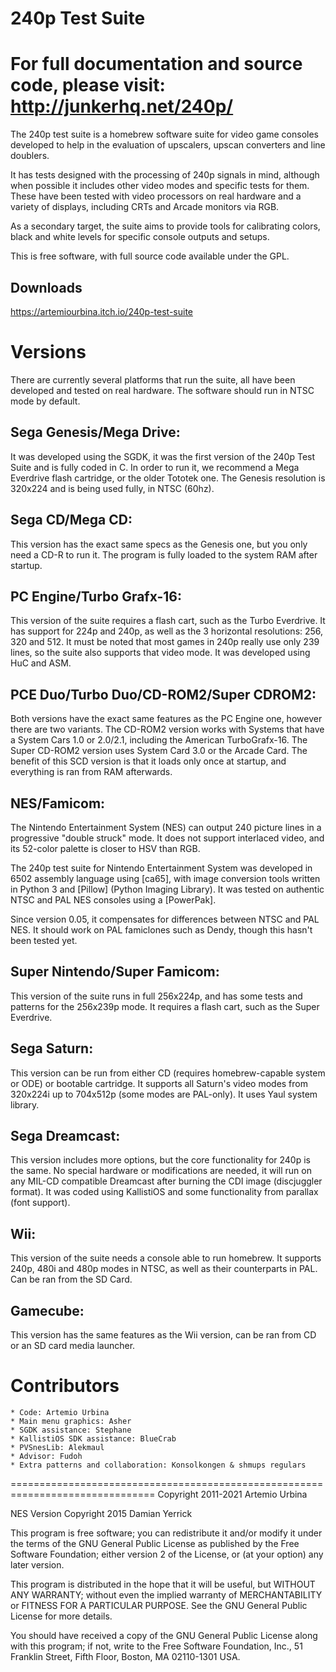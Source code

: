 240p Test Suite
===============================================================================
For full documentation and source code, please visit:
http://junkerhq.net/240p/
===============================================================================

The 240p test suite is a homebrew software suite for video game
consoles developed to help in the evaluation of upscalers, upscan
converters and line doublers.

It has tests designed with the processing of 240p signals in mind,
although when possible it includes other video modes and specific
tests for them.  These have been tested with video processors on
real hardware and a variety of displays, including CRTs and Arcade
monitors via RGB.

As a secondary target, the suite aims to provide tools for
calibrating colors, black and white levels for specific console
outputs and setups. 

This is free software, with full source code available under the GPL.

Downloads
----------
https://artemiourbina.itch.io/240p-test-suite

Versions
===============================================================================

There are currently several platforms that run the suite, all have been developed
and tested on real hardware. The software should run in NTSC mode by default.

Sega Genesis/Mega Drive:
------------------------
It was developed using the SGDK, it was the first version
of the 240p Test Suite and is fully coded in C. In order to run it, we 
recommend a Mega Everdrive flash cartridge, or the older Tototek one. The 
Genesis resolution is 320x224 and is being used fully, in NTSC (60hz).

Sega CD/Mega CD:
----------------
This version has the exact same specs as the Genesis one, but you only
need a CD-R to run it. The program is fully loaded to the system RAM after
startup.

PC Engine/Turbo Grafx-16:
-------------------------
This version of the suite requires a flash cart, such as the Turbo Everdrive.
It has support for 224p and 240p, as well as the 3 horizontal resolutions:
256, 320 and 512. It must be noted that most games in 240p really use only 239
lines, so the suite also supports that video mode. It was developed using HuC
and ASM.

PCE Duo/Turbo Duo/CD-ROM2/Super CDROM2:
---------------------------------------
Both versions have the exact same features as the PC Engine one, however
there are two variants. The CD-ROM2 version works with Systems that have
a System Cars 1.0 or 2.0/2.1, including the American TurboGrafx-16. The
Super CD-ROM2 version uses System Card 3.0 or the Arcade Card. The benefit
of this SCD version is that it loads only once at startup, and everything
is ran from RAM afterwards.

NES/Famicom:
-------------
The Nintendo Entertainment System (NES) can output 240 picture
lines in a progressive "double struck" mode.  It does not support
interlaced video, and its 52-color palette is closer to HSV than RGB.

The 240p test suite for Nintendo Entertainment System was developed
in 6502 assembly language using [ca65], with image conversion tools
written in Python 3 and [Pillow] (Python Imaging Library).  It was
tested on authentic NTSC and PAL NES consoles using a [PowerPak].

Since version 0.05, it compensates for differences between NTSC and
PAL NES.  It should work on PAL famiclones such as Dendy, though
this hasn't been tested yet.

Super Nintendo/Super Famicom:
-----------------------------
This version of the suite runs in full 256x224p, and has some tests and 
patterns for the 256x239p mode. It requires a flash cart, such as the
Super Everdrive.

Sega Saturn:
----------------
This version can be run from either CD (requires homebrew-capable system or ODE)
or bootable cartridge. It supports all Saturn's video modes from 320x224i up to 
704x512p (some modes are PAL-only). It uses Yaul system library.

Sega Dreamcast:
---------------
This version includes more options, but the core functionality for 240p is
the same. No special hardware or modifications are needed, it will
run on any MIL-CD compatible Dreamcast after burning the CDI image 
(discjuggler format). It was coded using KallistiOS and some functionality from
parallax (font support).

Wii:
----
This version of the suite needs a console able to run homebrew. It supports
240p, 480i and 480p modes in NTSC, as well as their counterparts in PAL. Can
be ran from the SD Card.

Gamecube:
---------
This version has the same features as the Wii version, can be ran from CD or
an SD card media launcher.

Contributors
===============================================================================
    * Code: Artemio Urbina
    * Main menu graphics: Asher
    * SGDK assistance: Stephane
    * KallistiOS SDK assistance: BlueCrab
    * PVSnesLib: Alekmaul
    * Advisor: Fudoh 
    * Extra patterns and collaboration: Konsolkongen & shmups regulars

===============================================================================
Copyright 2011-2021 Artemio Urbina

NES Version Copyright 2015 Damian Yerrick

This program is free software; you can redistribute it and/or modify
it under the terms of the GNU General Public License as published by
the Free Software Foundation; either version 2 of the License, or
(at your option) any later version.

This program is distributed in the hope that it will be useful,
but WITHOUT ANY WARRANTY; without even the implied warranty of
MERCHANTABILITY or FITNESS FOR A PARTICULAR PURPOSE.  See the
GNU General Public License for more details.

You should have received a copy of the GNU General Public License along
with this program; if not, write to the Free Software Foundation, Inc.,
51 Franklin Street, Fifth Floor, Boston, MA 02110-1301 USA.
